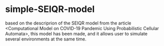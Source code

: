 # simple-SEIQR-model
based on the descriprion of the SEIQR model from the article &lt;Computational Model on COVID-19 Pandemic Using Probabilistic Cellular Automata>, this model has been made, and it allows user to simulate several environments at the same time.
